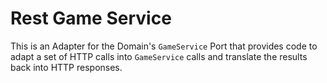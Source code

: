 # Rest Game Service

This is an Adapter for the Domain's `GameService` Port that provides code to adapt a set of HTTP calls into `GameService` calls and translate the results back into HTTP responses.
